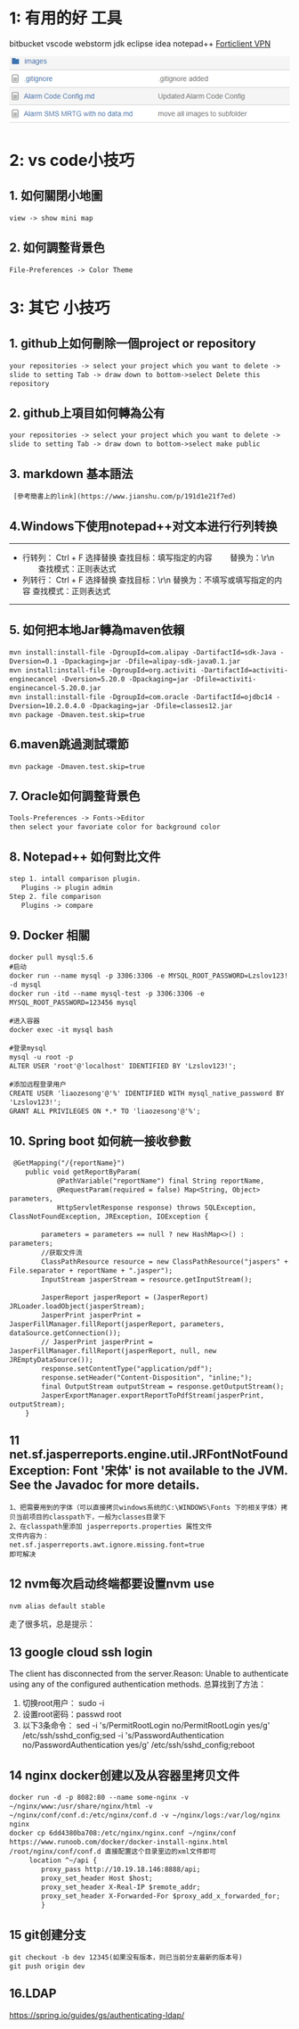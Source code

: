 # 1: 有用的好 **工具**
bitbucket vscode webstorm jdk eclipse idea notepad++ [Forticlient VPN](http://www.fortinet.com)

![1](./images/1.png)

#  2: vs code**小技巧**

## 1. 如何關閉小地圖
```
view -> show mini map
```
## 2. 如何調整背景色
```
File-Preferences -> Color Theme
```

# 3: 其它 **小技巧**

## 1. github上如何刪除一個project or repository
```
your repositories -> select your project which you want to delete -> slide to setting Tab -> draw down to bottom->select Delete this repository
```
## 2. github上項目如何轉為公有
```
your repositories -> select your project which you want to delete -> slide to setting Tab -> draw down to bottom->select make public
```
## 3. markdown 基本語法 

     [參考簡書上的link](https://www.jianshu.com/p/191d1e21f7ed)

## 4.Windows下使用notepad++对文本进行行列转换
***
* 行转列： 
    Ctrl + F  选择替换
    查找目标：填写指定的内容
　　替换为：\r\n
　　查找模式：正则表达式
* 列转行：
   Ctrl + F  选择替换
   查找目标：\r\n
   替换为：不填写或填写指定的内容
   查找模式：正则表达式
***
 ## 5. 如何把本地Jar轉為maven依賴
```
mvn install:install-file -DgroupId=com.alipay -DartifactId=sdk-Java -Dversion=0.1 -Dpackaging=jar -Dfile=alipay-sdk-java0.1.jar
mvn install:install-file -DgroupId=org.activiti -DartifactId=activiti-enginecancel -Dversion=5.20.0 -Dpackaging=jar -Dfile=activiti-enginecancel-5.20.0.jar 
mvn install:install-file -DgroupId=com.oracle -DartifactId=ojdbc14 -Dversion=10.2.0.4.0 -Dpackaging=jar -Dfile=classes12.jar
mvn package -Dmaven.test.skip=true 
```
 ## 6.maven跳過測試環節
```
mvn package -Dmaven.test.skip=true 
```
## 7. Oracle如何調整背景色
```
Tools-Preferences -> Fonts->Editor 
then select your favoriate color for background color
```
## 8. Notepad++ 如何對比文件
```
step 1. intall comparison plugin.
   Plugins -> plugin admin   
Step 2. file comparison
   Plugins -> compare
```

## 9. Docker 相關
```
docker pull mysql:5.6
#启动
docker run --name mysql -p 3306:3306 -e MYSQL_ROOT_PASSWORD=Lzslov123! -d mysql
docker run -itd --name mysql-test -p 3306:3306 -e MYSQL_ROOT_PASSWORD=123456 mysql

#进入容器
docker exec -it mysql bash

#登录mysql
mysql -u root -p
ALTER USER 'root'@'localhost' IDENTIFIED BY 'Lzslov123!';

#添加远程登录用户
CREATE USER 'liaozesong'@'%' IDENTIFIED WITH mysql_native_password BY 'Lzslov123!';
GRANT ALL PRIVILEGES ON *.* TO 'liaozesong'@'%';
```
## 10. Spring boot 如何統一接收參數
```
 @GetMapping("/{reportName}")
    public void getReportByParam(
            @PathVariable("reportName") final String reportName,
            @RequestParam(required = false) Map<String, Object> parameters,
            HttpServletResponse response) throws SQLException, ClassNotFoundException, JRException, IOException {

        parameters = parameters == null ? new HashMap<>() : parameters;
        //获取文件流
        ClassPathResource resource = new ClassPathResource("jaspers" + File.separator + reportName + ".jasper");
        InputStream jasperStream = resource.getInputStream();

        JasperReport jasperReport = (JasperReport) JRLoader.loadObject(jasperStream);
        JasperPrint jasperPrint = JasperFillManager.fillReport(jasperReport, parameters, dataSource.getConnection());
        // JasperPrint jasperPrint = JasperFillManager.fillReport(jasperReport, null, new JREmptyDataSource());
        response.setContentType("application/pdf");
        response.setHeader("Content-Disposition", "inline;");
        final OutputStream outputStream = response.getOutputStream();
        JasperExportManager.exportReportToPdfStream(jasperPrint, outputStream);
    }
```
## 11 net.sf.jasperreports.engine.util.JRFontNotFoundException: Font '宋体' is not available to the JVM. See the Javadoc for more details. 
```
1、把需要用到的字体（可以直接拷贝windows系统的C:\WINDOWS\Fonts 下的相关字体）拷贝当前项目的classpath下，一般为classes目录下 
2、在classpath里添加 jasperreports.properties 属性文件 
文件内容为： 
net.sf.jasperreports.awt.ignore.missing.font=true 
即可解决
```

## 12 nvm每次启动终端都要设置nvm use
```
nvm alias default stable
```
走了很多坑，总是提示：

## 13 google cloud ssh login
The client has disconnected from the server.Reason:
Unable to authenticate using any of the configured authentication methods. 
总算找到了方法：
1. 切换root用户： sudo -i 
2. 设置root密码：passwd root
3. 以下3条命令：
sed -i 's/PermitRootLogin no/PermitRootLogin yes/g' /etc/ssh/sshd_config;sed -i 's/PasswordAuthentication no/PasswordAuthentication yes/g' /etc/ssh/sshd_config;reboot

## 14 nginx docker创建以及从容器里拷贝文件
```
docker run -d -p 8082:80 --name some-nginx -v ~/nginx/www:/usr/share/nginx/html -v ~/nginx/conf/conf.d:/etc/nginx/conf.d -v ~/nginx/logs:/var/log/nginx nginx
docker cp 6dd4380ba708:/etc/nginx/nginx.conf ~/nginx/conf
https://www.runoob.com/docker/docker-install-nginx.html
/root/nginx/conf/conf.d 直接配置这个目录里边的xml文件即可
     location ^~/api {
        proxy_pass http://10.19.18.146:8888/api;
        proxy_set_header Host $host;
        proxy_set_header X-Real-IP $remote_addr;
        proxy_set_header X-Forwarded-For $proxy_add_x_forwarded_for;
        }
```

## 15 git创建分支

```
git checkout -b dev 12345(如果没有版本，则已当前分支最新的版本号)
git push origin dev
```

## 16.LDAP

https://spring.io/guides/gs/authenticating-ldap/

